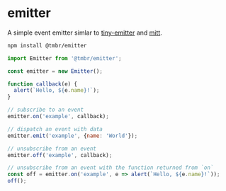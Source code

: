 # emitter

A simple event emitter simlar to [tiny-emitter](https://www.npmjs.com/package/tiny-emitter) and [mitt](https://www.npmjs.com/package/mitt).

```bash
npm install @tmbr/emitter
```

```js
import Emitter from '@tmbr/emitter';

const emitter = new Emitter();

function callback(e) {
  alert(`Hello, ${e.name}!`);
}

// subscribe to an event
emitter.on('example', callback);

// dispatch an event with data
emitter.emit('example', {name: 'World'});

// unsubscribe from an event
emitter.off('example', callback);

// unsubscribe from an event with the function returned from `on`
const off = emitter.on('example', e => alert(`Hello, ${e.name}!`));
off();
```
